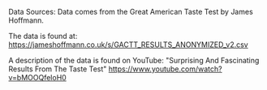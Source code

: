 Data Sources: Data comes from the Great American Taste Test by James Hoffmann.

The data is found at:
https://jameshoffmann.co.uk/s/GACTT_RESULTS_ANONYMIZED_v2.csv

A description of the data is found on YouTube:
"Surprising And Fascinating Results From The Taste Test"
https://www.youtube.com/watch?v=bMOOQfeloH0
